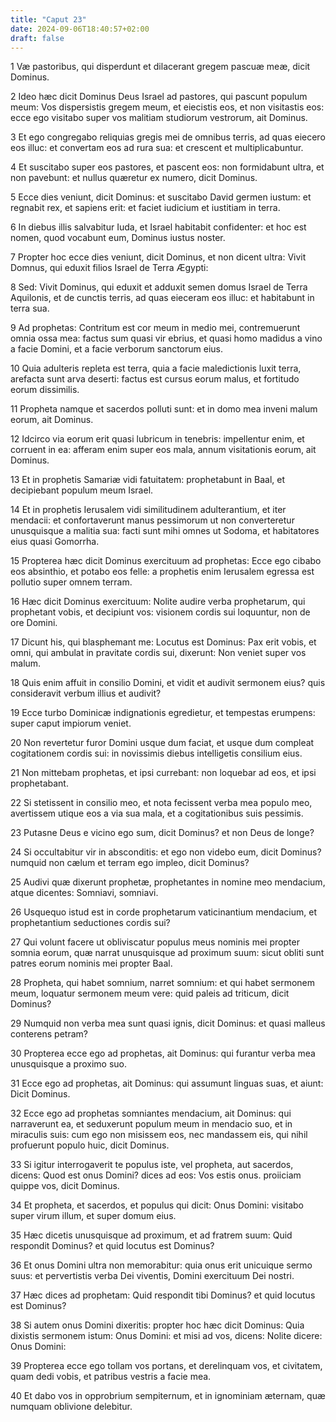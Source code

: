 ```yaml
---
title: "Caput 23"
date: 2024-09-06T18:40:57+02:00
draft: false
---
```




1 Væ pastoribus, qui disperdunt et dilacerant gregem pascuæ meæ, dicit Dominus.

2 Ideo hæc dicit Dominus Deus Israel ad pastores, qui pascunt populum meum: Vos dispersistis gregem meum, et eiecistis eos, et non visitastis eos: ecce ego visitabo super vos malitiam studiorum vestrorum, ait Dominus.

3 Et ego congregabo reliquias gregis mei de omnibus terris, ad quas eiecero eos illuc: et convertam eos ad rura sua: et crescent et multiplicabuntur.

4 Et suscitabo super eos pastores, et pascent eos: non formidabunt ultra, et non pavebunt: et nullus quæretur ex numero, dicit Dominus.

5 Ecce dies veniunt, dicit Dominus: et suscitabo David germen iustum: et regnabit rex, et sapiens erit: et faciet iudicium et iustitiam in terra.

6 In diebus illis salvabitur Iuda, et Israel habitabit confidenter: et hoc est nomen, quod vocabunt eum, Dominus iustus noster.

7 Propter hoc ecce dies veniunt, dicit Dominus, et non dicent ultra: Vivit Domnus, qui eduxit filios Israel de Terra Ægypti:

8 Sed: Vivit Dominus, qui eduxit et adduxit semen domus Israel de Terra Aquilonis, et de cunctis terris, ad quas eieceram eos illuc: et habitabunt in terra sua.

9 Ad prophetas: Contritum est cor meum in medio mei, contremuerunt omnia ossa mea: factus sum quasi vir ebrius, et quasi homo madidus a vino a facie Domini, et a facie verborum sanctorum eius.

10 Quia adulteris repleta est terra, quia a facie maledictionis luxit terra, arefacta sunt arva deserti: factus est cursus eorum malus, et fortitudo eorum dissimilis.

11 Propheta namque et sacerdos polluti sunt: et in domo mea inveni malum eorum, ait Dominus.

12 Idcirco via eorum erit quasi lubricum in tenebris: impellentur enim, et corruent in ea: afferam enim super eos mala, annum visitationis eorum, ait Dominus.

13 Et in prophetis Samariæ vidi fatuitatem: prophetabunt in Baal, et decipiebant populum meum Israel.

14 Et in prophetis Ierusalem vidi similitudinem adulterantium, et iter mendacii: et confortaverunt manus pessimorum ut non converteretur unusquisque a malitia sua: facti sunt mihi omnes ut Sodoma, et habitatores eius quasi Gomorrha.

15 Propterea hæc dicit Dominus exercituum ad prophetas: Ecce ego cibabo eos absinthio, et potabo eos felle: a prophetis enim Ierusalem egressa est pollutio super omnem terram.

16 Hæc dicit Dominus exercituum: Nolite audire verba prophetarum, qui prophetant vobis, et decipiunt vos: visionem cordis sui loquuntur, non de ore Domini.

17 Dicunt his, qui blasphemant me: Locutus est Dominus: Pax erit vobis, et omni, qui ambulat in pravitate cordis sui, dixerunt: Non veniet super vos malum.

18 Quis enim affuit in consilio Domini, et vidit et audivit sermonem eius? quis consideravit verbum illius et audivit?

19 Ecce turbo Dominicæ indignationis egredietur, et tempestas erumpens: super caput impiorum veniet.

20 Non revertetur furor Domini usque dum faciat, et usque dum compleat cogitationem cordis sui: in novissimis diebus intelligetis consilium eius.

21 Non mittebam prophetas, et ipsi currebant: non loquebar ad eos, et ipsi prophetabant.

22 Si stetissent in consilio meo, et nota fecissent verba mea populo meo, avertissem utique eos a via sua mala, et a cogitationibus suis pessimis.

23 Putasne Deus e vicino ego sum, dicit Dominus? et non Deus de longe?

24 Si occultabitur vir in absconditis: et ego non videbo eum, dicit Dominus? numquid non cælum et terram ego impleo, dicit Dominus?

25 Audivi quæ dixerunt prophetæ, prophetantes in nomine meo mendacium, atque dicentes: Somniavi, somniavi.

26 Usquequo istud est in corde prophetarum vaticinantium mendacium, et prophetantium seductiones cordis sui?

27 Qui volunt facere ut obliviscatur populus meus nominis mei propter somnia eorum, quæ narrat unusquisque ad proximum suum: sicut obliti sunt patres eorum nominis mei propter Baal.

28 Propheta, qui habet somnium, narret somnium: et qui habet sermonem meum, loquatur sermonem meum vere: quid paleis ad triticum, dicit Dominus?

29 Numquid non verba mea sunt quasi ignis, dicit Dominus: et quasi malleus conterens petram?

30 Propterea ecce ego ad prophetas, ait Dominus: qui furantur verba mea unusquisque a proximo suo.

31 Ecce ego ad prophetas, ait Dominus: qui assumunt linguas suas, et aiunt: Dicit Dominus.

32 Ecce ego ad prophetas somniantes mendacium, ait Dominus: qui narraverunt ea, et seduxerunt populum meum in mendacio suo, et in miraculis suis: cum ego non misissem eos, nec mandassem eis, qui nihil profuerunt populo huic, dicit Dominus.

33 Si igitur interrogaverit te populus iste, vel propheta, aut sacerdos, dicens: Quod est onus Domini? dices ad eos: Vos estis onus. proiiciam quippe vos, dicit Dominus.

34 Et propheta, et sacerdos, et populus qui dicit: Onus Domini: visitabo super virum illum, et super domum eius.

35 Hæc dicetis unusquisque ad proximum, et ad fratrem suum: Quid respondit Dominus? et quid locutus est Dominus?

36 Et onus Domini ultra non memorabitur: quia onus erit unicuique sermo suus: et pervertistis verba Dei viventis, Domini exercituum Dei nostri.

37 Hæc dices ad prophetam: Quid respondit tibi Dominus? et quid locutus est Dominus?

38 Si autem onus Domini dixeritis: propter hoc hæc dicit Dominus: Quia dixistis sermonem istum: Onus Domini: et misi ad vos, dicens: Nolite dicere: Onus Domini:

39 Propterea ecce ego tollam vos portans, et derelinquam vos, et civitatem, quam dedi vobis, et patribus vestris a facie mea.

40 Et dabo vos in opprobrium sempiternum, et in ignominiam æternam, quæ numquam oblivione delebitur.

